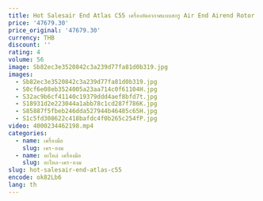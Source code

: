 ```yaml
---
title: Hot Salesair End Atlas C55 เครื่องอัดอากาศแบบสกรู Air End Airend Rotor Head
price: '47679.30'
price_original: '47679.30'
currency: THB
discount: ''
rating: 4
volume: 56
image: Sb82ec3e3520842c3a239d77fa81d0b319.jpg
images:
  - Sb82ec3e3520842c3a239d77fa81d0b319.jpg
  - S0cf6e08eb3524005a23aa714c0f61104H.jpg
  - S32ac9b6cf41140c19379ddd4aef8bfd7t.jpg
  - S18931d2e223044a1abb78c1cd287f786K.jpg
  - S85887f5fbeb246dda527944b46485c65H.jpg
  - S1c5fd308622c418bafdc4f0b265c254fP.jpg
video: 4000234462198.mp4
categories:
  - name: เครื่องมือ
    slug: เคร-องม
  - name: อะไหล่ เครื่องมือ
    slug: อะไหล-เคร-องม
slug: hot-salesair-end-atlas-c55
encode: ok82Lb6
lang: th
---
```

  